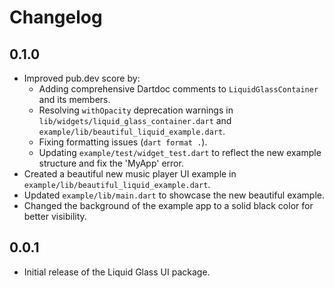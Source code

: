 # Changelog

## 0.1.0

*   Improved pub.dev score by: 
    *   Adding comprehensive Dartdoc comments to `LiquidGlassContainer` and its members.
    *   Resolving `withOpacity` deprecation warnings in `lib/widgets/liquid_glass_container.dart` and `example/lib/beautiful_liquid_example.dart`.
    *   Fixing formatting issues (`dart format .`).
    *   Updating `example/test/widget_test.dart` to reflect the new example structure and fix the 'MyApp' error.
*   Created a beautiful new music player UI example in `example/lib/beautiful_liquid_example.dart`.
*   Updated `example/lib/main.dart` to showcase the new beautiful example.
*   Changed the background of the example app to a solid black color for better visibility.

## 0.0.1

*   Initial release of the Liquid Glass UI package. 